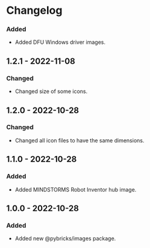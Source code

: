 # Changelog

<!-- refer to https://keepachangelog.com/en/1.0.0/ for guidance -->

### Added
- Added DFU Windows driver images.

## 1.2.1 - 2022-11-08

### Changed
- Changed size of some icons.

## 1.2.0 - 2022-10-28

### Changed
- Changed all icon files to have the same dimensions.

## 1.1.0 - 2022-10-28

### Added
- Added MINDSTORMS Robot Inventor hub image.

## 1.0.0 - 2022-10-28

### Added
- Added new @pybricks/images package.
